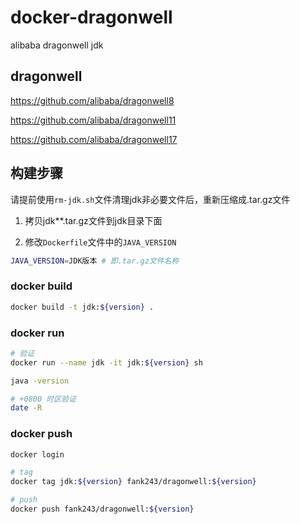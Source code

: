 # docker-dragonwell

alibaba dragonwell jdk

## dragonwell

<https://github.com/alibaba/dragonwell8>

<https://github.com/alibaba/dragonwell11>

<https://github.com/alibaba/dragonwell17>

## 构建步骤

请提前使用`rm-jdk.sh`文件清理jdk非必要文件后，重新压缩成.tar.gz文件

1. 拷贝jdk**.tar.gz文件到jdk目录下面

2. 修改`Dockerfile`文件中的`JAVA_VERSION`

```bash
JAVA_VERSION=JDK版本 # 即.tar.gz文件名称
```

### docker build

```bash
docker build -t jdk:${version} .
```

### docker run

```bash
# 验证
docker run --name jdk -it jdk:${version} sh

java -version

# +0800 时区验证
date -R
```

### docker push

```bash
docker login

# tag  
docker tag jdk:${version} fank243/dragonwell:${version}

# push
docker push fank243/dragonwell:${version}
```
